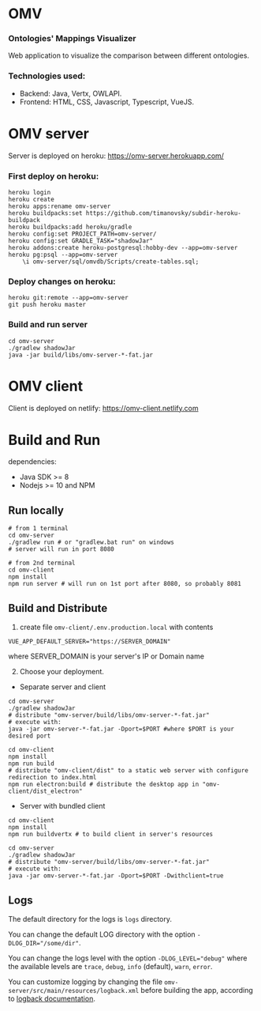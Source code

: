 # OMV
### Ontologies' Mappings Visualizer

Web application to visualize the comparison between different ontologies.

### Technologies used:
  - Backend: Java, Vertx, OWLAPI.
  - Frontend: HTML, CSS, Javascript, Typescript, VueJS.

# OMV server
Server is deployed on heroku: https://omv-server.herokuapp.com/

### First deploy on heroku:
```
heroku login
heroku create
heroku apps:rename omv-server
heroku buildpacks:set https://github.com/timanovsky/subdir-heroku-buildpack
heroku buildpacks:add heroku/gradle
heroku config:set PROJECT_PATH=omv-server/
heroku config:set GRADLE_TASK="shadowJar"
heroku addons:create heroku-postgresql:hobby-dev --app=omv-server
heroku pg:psql --app=omv-server
    \i omv-server/sql/omvdb/Scripts/create-tables.sql;
```

### Deploy changes on heroku:
```
heroku git:remote --app=omv-server
git push heroku master
```

### Build and run server
```
cd omv-server
./gradlew shadowJar
java -jar build/libs/omv-server-*-fat.jar
```

# OMV client
Client is deployed on netlify: https://omv-client.netlify.com

# Build and Run
dependencies:
  - Java SDK >= 8
  - Nodejs >= 10 and NPM

## Run locally
```
# from 1 terminal
cd omv-server
./gradlew run # or "gradlew.bat run" on windows
# server will run in port 8080

# from 2nd terminal
cd omv-client
npm install
npm run server # will run on 1st port after 8080, so probably 8081
```

## Build and Distribute
  1. create file `omv-client/.env.production.local` with contents
```
VUE_APP_DEFAULT_SERVER="https://SERVER_DOMAIN"
```
where SERVER_DOMAIN is your server's IP or Domain name

  2. Choose your deployment.
  - Separate server and client
```
cd omv-server
./gradlew shadowJar
# distribute "omv-server/build/libs/omv-server-*-fat.jar"
# execute with:
java -jar omv-server-*-fat.jar -Dport=$PORT #where $PORT is your desired port

cd omv-client
npm install
npm run build
# distribute "omv-client/dist" to a static web server with configure redirection to index.html
npm run electron:build # distribute the desktop app in "omv-client/dist_electron"
```

  - Server with bundled client
```
cd omv-client
npm install
npm run buildvertx # to build client in server's resources

cd omv-server
./gradlew shadowJar
# distribute "omv-server/build/libs/omv-server-*-fat.jar"
# execute with:
java -jar omv-server-*-fat.jar -Dport=$PORT -Dwithclient=true
```

## Logs
The default directory for the logs is `logs` directory.

You can change the default LOG directory with the option `-DLOG_DIR="/some/dir"`.

You can change the logs level with the option `-DLOG_LEVEL="debug"` where the available levels are `trace`, `debug`, `info` (default), `warn`, `error`.

You can customize logging by changing the file `omv-server/src/main/resources/logback.xml` before building the app, according to [logback documentation](http://logback.qos.ch/documentation.html).